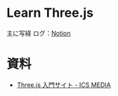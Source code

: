 # Learn Three.js
主に写経 
ログ：[Notion](https://root-salary-dce.notion.site/Three-js-75116eb38d2c42ef91d28610ba455180)

# 資料
- [Three.js 入門サイト - ICS MEDIA](https://ics.media/tutorial-three/)